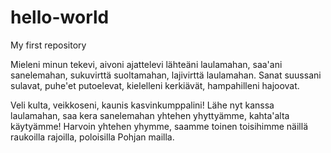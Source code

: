 # hello-world
My first repository

Mieleni minun tekevi, 
aivoni ajattelevi 
lähteäni laulamahan, 
saa'ani sanelemahan, 
sukuvirttä suoltamahan, 
lajivirttä laulamahan. 
Sanat suussani sulavat, 
puhe'et putoelevat, 
kielelleni kerkiävät, 
hampahilleni hajoovat.

Veli kulta, veikkoseni, 
kaunis kasvinkumppalini! 
Lähe nyt kanssa laulamahan, 
saa kera sanelemahan 
yhtehen yhyttyämme, 
kahta'alta käytyämme! 
Harvoin yhtehen yhymme, 
saamme toinen toisihimme 
näillä raukoilla rajoilla, 
poloisilla Pohjan mailla. 
